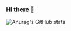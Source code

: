 ### Hi there 👋
![Anurag's GitHub stats](https://github-readme-stats.vercel.app/api?username=youziyaoyao&show_icons=true&theme=synthwave)
<!--
**youziyaoyao/youziyaoyao** is a ✨ _special_ ✨ repository because its `README.md` (this file) appears on your GitHub profile.

Here are some ideas to get you started:

- 🔭 I’m currently working on ...
- 🌱 I’m currently learning ...
- 👯 I’m looking to collaborate on ...
- 🤔 I’m looking for help with ...
- 💬 Ask me about ...
- 📫 How to reach me: ...
- 😄 Pronouns: ...
- ⚡ Fun fact: ...
-->
